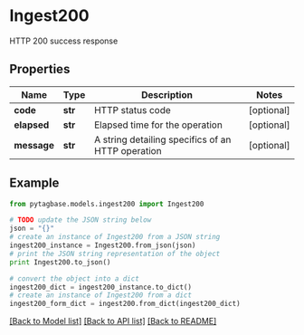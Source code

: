 # Ingest200

HTTP 200 success response

## Properties
Name | Type | Description | Notes
------------ | ------------- | ------------- | -------------
**code** | **str** | HTTP status code | [optional] 
**elapsed** | **str** | Elapsed time for the operation | [optional] 
**message** | **str** | A string detailing specifics of an HTTP operation | [optional] 

## Example

```python
from pytagbase.models.ingest200 import Ingest200

# TODO update the JSON string below
json = "{}"
# create an instance of Ingest200 from a JSON string
ingest200_instance = Ingest200.from_json(json)
# print the JSON string representation of the object
print Ingest200.to_json()

# convert the object into a dict
ingest200_dict = ingest200_instance.to_dict()
# create an instance of Ingest200 from a dict
ingest200_form_dict = ingest200.from_dict(ingest200_dict)
```
[[Back to Model list]](../README.md#documentation-for-models) [[Back to API list]](../README.md#documentation-for-api-endpoints) [[Back to README]](../README.md)



